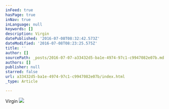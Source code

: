 ```yaml
---
inFeed: true
hasPage: true
inNav: true
inLanguage: null
keywords: []
description: Virgin
datePublished: '2016-07-08T08:32:42.573Z'
dateModified: '2016-07-08T08:23:25.575Z'
title: ''
author: []
sourcePath: _posts/2016-07-07-a33432d5-ba1e-4974-97c1-c9947082e07b.md
authors: []
publisher: null
starred: false
url: a33432d5-ba1e-4974-97c1-c9947082e07b/index.html
_type: Article

---
```

Virgin
![](https://the-grid-user-content.s3-us-west-2.amazonaws.com/ecf2ccd3-5936-4d5b-879f-e9c7cbf8d8ad.jpg)